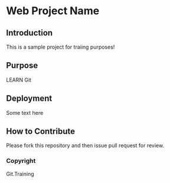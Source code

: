 # Web Project Name

## Introduction

This is a sample project for traiing purposes!


## Purpose

LEARN Git


## Deployment

Some text here


## How to Contribute

Please fork this repository and then issue pull request for review.

### Copyright

Git.Training
